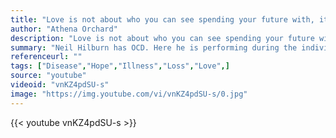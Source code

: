 ```yaml
---
title: "Love is not about who you can see spending your future with, it's about who you can't see spending your life without"
author: "Athena Orchard"
description: "Love is not about who you can see spending your future with, it's about who you can't see spending your life without - Athena Orchard quotes from GetInspired365.com"
summary: "Neil Hilburn has OCD. Here he is performing during the individual finals at the 2013 Rustbelt Regional Poetry Slam. "
referenceurl: ""
tags: ["Disease","Hope","Illness","Loss","Love",]
source: "youtube"
videoid: "vnKZ4pdSU-s"
image: "https://img.youtube.com/vi/vnKZ4pdSU-s/0.jpg"
---
```


{{< youtube vnKZ4pdSU-s >}}
